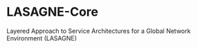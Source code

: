 # LASAGNE-Core
Layered Approach to Service Architectures for a Global Network Environment (LASAGNE)
